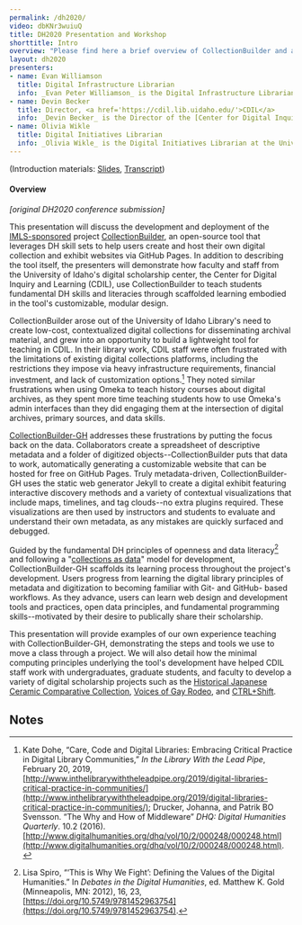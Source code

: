 ```yaml
---
permalink: /dh2020/
video: dbKNr3wuiuQ
title: DH2020 Presentation and Workshop
shorttitle: Intro
overview: "Please find here a brief overview of CollectionBuilder and a link to the workshop tutorial we put together for the dh2020 conference. And see <a href='https://osf.io/kdjh8/' target='_blank' rel='noopener'>our recent article for <em>DH + Lib</em></a> for more information using static web tools for DH initiatives."
layout: dh2020
presenters: 
- name: Evan Williamson
  title: Digital Infrastructure Librarian
  info: _Evan Peter Williamson_ is the Digital Infrastructure Librarian at the University of Idaho Library, working with Data & Digital Services to bring cool projects, enlightening workshops, and innovative services to life. Despite a background in Art History, Classical Studies, and Archives, his recent focus has been on data driven, minimal infrastructure web development, currently embodied in the [CollectionBuilder](https://collectionbuilder.github.io/) project.
- name: Devin Becker
  title: Director, <a href='https://cdil.lib.uidaho.edu/'>CDIL</a>
  info: _Devin Becker_ is the Director of the [Center for Digital Inquiry and Learning](https://cdil.lib.uidaho.edu/) (CDIL) and the Head of Data & Digital Services at the University of Idaho Library, where he directs and maintains the library’s digital initiatives program. Becker is also a writer. His most recent web project, [CTRL+Shift](http://ctrl-shift.org/), provides visualizations and analyses of interviews he conducted with prominent poets across the country.
- name: Olivia Wikle
  title: Digital Initiatives Librarian
  info: _Olivia Wikle_ is the Digital Initiatives Librarian at the University of Idaho, where she coordinates the digitization of the University’s archival material and builds digital collections that disseminate historical resources. She also works closely with humanities faculty to create digital scholarship projects and teach digital literacy skills to students.
---
```


(Introduction materials: <a href='https://osf.io/qwru7/' target='_blank' rel='noopener'>Slides</a>, <a href='https://osf.io/f6bx3/'  target='_blank' rel='noopener'>Transcript</a>)

<h4 class="border-bottom py-2">Overview</h4>

*[original DH2020 conference submission]*

This presentation will discuss the development and deployment of the [IMLS-sponsored](https://www.imls.gov/grants/awarded/lg-34-19-0064-19) project [CollectionBuilder](https://collectionbuilder.github.io/), an open-source tool that leverages DH skill sets to help users create and host their own digital collection and exhibit websites via GitHub Pages. In addition to describing the tool itself, the presenters will demonstrate how faculty and staff from the University of Idaho's digital scholarship center, the Center for Digital Inquiry and Learning (CDIL), use CollectionBuilder to teach students fundamental DH skills and literacies through scaffolded learning embodied in the tool's customizable, modular design.

CollectionBuilder arose out of the University of Idaho Library's need to create low-cost, contextualized digital collections for disseminating archival material, and grew into an opportunity to build a lightweight tool for teaching in CDIL. In their library work, CDIL staff were often frustrated with the limitations of existing digital collections platforms, including the restrictions they impose via heavy infrastructure requirements, financial investment, and lack of customization options.[^1] They noted similar frustrations when using Omeka to teach history courses about digital archives, as they spent more time teaching students how to use Omeka's admin interfaces than they did engaging them at the intersection of digital archives, primary sources, and data skills. 

[CollectionBuilder-GH](https://collectionbuilder.github.io/collectionbuilder-gh/) addresses these frustrations by putting the focus back on the data. Collaborators create a spreadsheet of descriptive metadata and a folder of digitized objects--CollectionBuilder puts that data to work, automatically generating a customizable website that can be hosted for free on GitHub Pages. Truly metadata-driven, CollectionBuilder-GH uses the static web generator Jekyll to create a digital exhibit featuring interactive discovery methods and a variety of contextual visualizations that include maps, timelines, and tag clouds--no extra plugins required. These visualizations are then used by instructors and students to evaluate and understand their own metadata, as any mistakes are quickly surfaced and debugged. 

Guided by the fundamental DH principles of openness and data literacy[^2] and following a "[collections as data](https://collectionsasdata.github.io)" model for development, CollectionBuilder-GH scaffolds its learning process throughout the project's development. Users progress from learning the digital library principles of metadata and digitization to becoming familiar with Git- and GitHub- based workflows. As they advance, users can learn web design and development tools and practices, open data principles, and fundamental programming skills--motivated by their desire to publically share their scholarship.

This presentation will provide examples of our own experience teaching with CollectionBuilder-GH, demonstrating the steps and tools we use to move a class through a project. We will also detail how the minimal computing principles underlying the tool's development have helped CDIL staff work with undergraduates, graduate students, and faculty to develop a variety of digital scholarship projects such as the [Historical Japanese Ceramic Comparative Collection](https://www.lib.uidaho.edu/digital/hjccc/), [Voices of Gay Rodeo](http://voicesofgayrodeo.com/), and [CTRL+Shift](http://ctrl-shift.org/).


<!-- Footnotes themselves at the bottom. -->
## Notes

[^1]: Kate Dohe, “Care, Code and Digital Libraries: Embracing Critical Practice in Digital Library Communities,” _In the Library With the Lead Pipe_, February 20, 2019, [http://www.inthelibrarywiththeleadpipe.org/2019/digital-libraries-critical-practice-in-communities/](http://www.inthelibrarywiththeleadpipe.org/2019/digital-libraries-critical-practice-in-communities/); Drucker, Johanna, and Patrik BO Svensson. “The Why and How of Middleware” _DHQ: Digital Humanities Quarterly_. 10.2 (2016). [http://www.digitalhumanities.org/dhq/vol/10/2/000248/000248.html](http://www.digitalhumanities.org/dhq/vol/10/2/000248/000248.html). 

[^2]: Lisa Spiro, “‘This is Why We Fight’: Defining the Values of the Digital Humanities.” In _Debates in the Digital Humanities_, ed. Matthew K. Gold (Minneapolis, MN: 2012), 16, 23, [https://doi.org/10.5749/9781452963754](https://doi.org/10.5749/9781452963754).
